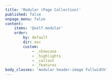```yaml
---
title: 'Modular (Page Collection)'
published: false
onpage_menu: false
content:
    items: '@self.modular'
    order:
        by: default
        dir: asc
        custom:
            - _showcase
            - _highlights
            - _callout
            - _features
body_classes: 'modular header-image fullwidth'
---
```

